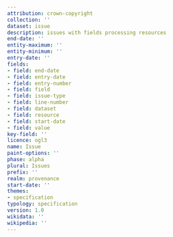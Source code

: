 ```yaml
---
attribution: crown-copyright
collection: ''
dataset: issue
description: issues with fields processing resources
end-date: ''
entity-maximum: ''
entity-minimum: ''
entry-date: ''
fields:
- field: end-date
- field: entry-date
- field: entry-number
- field: field
- field: issue-type
- field: line-number
- field: dataset
- field: resource
- field: start-date
- field: value
key-field: ''
licence: ogl3
name: Issue
paint-options: ''
phase: alpha
plural: Issues
prefix: ''
realm: provenance
start-date: ''
themes:
- specification
typology: specification
version: 1.0
wikidata: ''
wikipedia: ''
---
```


